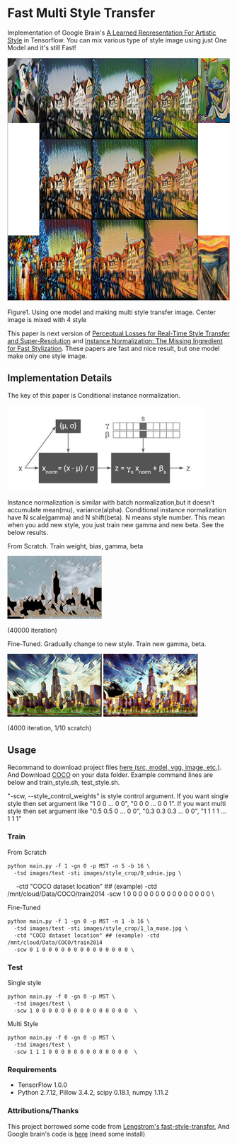 # Fast Multi Style Transfer
Implementation of Google Brain's [A Learned Representation For Artistic Style](https://arxiv.org/pdf/1610.07629v2.pdf) in Tensorflow.
You can mix various type of style image using just One Model and it's still Fast!

<p>
<img src="result/result.jpg" width="1000" height="550" />
</p>
Figure1. Using one model and making multi style transfer image. Center image is mixed with 4 style

This paper is next version of [Perceptual Losses for Real-Time Style Transfer and Super-Resolution](https://arxiv.org/abs/1603.08155)
and [Instance Normalization: The Missing Ingredient for Fast Stylization](https://arxiv.org/abs/1607.08022).
These papers are fast and nice result, but one model make only one style image.


## Implementation Details
The key of this paper is Conditional instance normalization.

<p>
<img src="result/conditional_instance_norm.jpg" />
</p>

Instance normalization is similar with batch normalization,but it doesn't accumulate mean(mu), variance(alpha).
Conditional instance normalization have N scale(gamma) and N shift(beta). N means style number.
This mean when you add new style, you just train new gamma and new beta.
See the below results.

From Scratch.
Train weight, bias, gamma, beta
<p>
<img src="result/style01_01.gif" />
</p>
(40000 iteration)

Fine-Tuned. Gradually change to new style.
Train new gamma, beta.
<p>
<img src="result/style02_01.gif" />
<img src="result/style03_01.gif" />
</p>
(4000 iteration, 1/10 scratch)


## Usage
Recommand to download project files [here (src, model, vgg, image, etc.)](https://1drv.ms/f/s!ArFpOdlDcjqQga8fwL0m4VQGmgKSfg). And Download [COCO](http://mscoco.org/dataset/#download) on your data folder. Example command lines are below and train_style.sh, test_style.sh.

"-scw, --style_control_weights" is style control argument. If you want single style then set argument like "1 0 0 ... 0 0", "0 0 0 ... 0 0 1". If you want multi style then set argument like "0.5 0.5 0 ... 0 0", "0.3 0.3 0.3 ... 0 0", "1 1 1 1 ... 1 1 1" 

### Train

From Scratch

    python main.py -f 1 -gn 0 -p MST -n 5 -b 16 \
      -tsd images/test -sti images/style_crop/0_udnie.jpg \
      -ctd "COCO dataset location" ## (example) -ctd /mnt/cloud/Data/COCO/train2014
      -scw 1 0 0 0 0 0 0 0 0 0 0 0 0 0 0 0 \
      
  
Fine-Tuned

    python main.py -f 1 -gn 0 -p MST -n 1 -b 16 \
      -tsd images/test -sti images/style_crop/1_la_muse.jpg \
      -ctd "COCO dataset location" ## (example) -ctd /mnt/cloud/Data/COCO/train2014
      -scw 0 1 0 0 0 0 0 0 0 0 0 0 0 0 0 0 \

  
### Test
Single style

    python main.py -f 0 -gn 0 -p MST \
      -tsd images/test \
      -scw 1 0 0 0 0 0 0 0 0 0 0 0 0 0 0 0  \


Multi Style

    python main.py -f 0 -gn 0 -p MST \
      -tsd images/test \
      -scw 1 1 1 0 0 0 0 0 0 0 0 0 0 0 0 0  \
      

### Requirements
- TensorFlow 1.0.0
- Python 2.7.12, Pillow 3.4.2, scipy 0.18.1, numpy 1.11.2

### Attributions/Thanks
This project borrowed some code from [Lengstrom's fast-style-transfer.](https://github.com/lengstrom/fast-style-transfer)
And Google brain's code is [here](https://github.com/tensorflow/magenta) (need some install)
